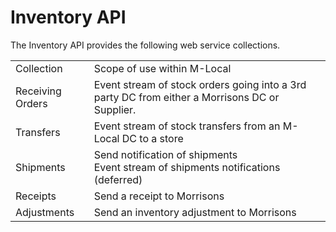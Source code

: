 # Inventory API

The Inventory API provides the following web service collections.
<table>
    <tr>
        <td>Collection</td>
        <td>Scope of use within M-Local</td>
    </tr>
    <tr>
        <td>Receiving Orders</td>
        <td>Event stream of stock orders going into a 3rd party DC from either a Morrisons DC or Supplier.</td>
    </tr>
    <tr>
        <td>Transfers</td>
        <td>Event stream of stock transfers from an M-Local DC to a store</td>
    </tr>
    <tr>
        <td>Shipments</td>
        <td>Send notification of shipments<br />
            Event stream of shipments notifications (deferred)</td>
    </tr>
    <tr>
        <td>Receipts</td>
        <td>Send a receipt to Morrisons</td>
    </tr>
    <tr>
        <td>Adjustments</td>
        <td>Send an inventory adjustment to Morrisons</td>
    </tr>
</table>

